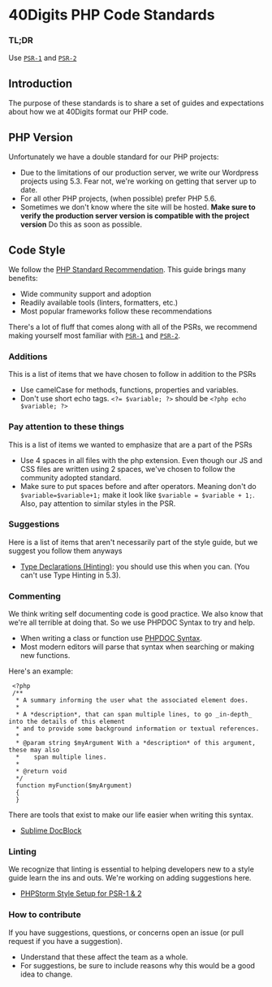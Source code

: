 # 40Digits PHP Code Standards

### TL;DR
Use [`PSR-1`](http://www.php-fig.org/psr/psr-1/) and [`PSR-2`](http://www.php-fig.org/psr/psr-2/)


## Introduction
The purpose of these standards is to share a set of guides and expectations about how we at 40Digits format our PHP code.


## PHP Version
Unfortunately we have a double standard for our PHP projects:
* Due to the limitations of our production server, we write our Wordpress projects using 5.3. Fear not, we're working on getting that server up to date.
* For all other PHP projects, (when possible) prefer PHP 5.6.
* Sometimes we don't know where the site will be hosted. **Make sure to verify the production server version is compatible with the project version** Do this as soon as possible.


## Code Style
We follow the [PHP Standard Recommendation](http://www.php-fig.org/psr/). This guide brings many benefits:
* Wide community support and adoption
* Readily available tools (linters, formatters, etc.)
* Most popular frameworks follow these recommendations

There's a lot of fluff that comes along with all of the PSRs, we recommend making yourself most familiar with [`PSR-1`](http://www.php-fig.org/psr/psr-1/) and [`PSR-2`](http://www.php-fig.org/psr/psr-2/).


### Additions
This is a list of items that we have chosen to follow in addition to the PSRs
* Use camelCase for methods, functions, properties and variables.
* Don't use short echo tags. `<?= $variable; ?>` should be `<?php echo $variable; ?>`


### Pay attention to these things
This is a list of items we wanted to emphasize that are a part of the PSRs
* Use 4 spaces in all files with the php extension. Even though our JS and CSS files are written using 2 spaces, we've chosen to follow the community adopted standard.
* Make sure to put spaces before and after operators. Meaning don't do `$variable=$variable+1;` make it look like `$variable = $variable + 1;`. Also, pay attention to similar styles in the PSR.


### Suggestions
Here is a list of items that aren't necessarily part of the style guide, but we suggest you follow them anyways
* [Type Declarations (Hinting)](http://php.net/manual/en/functions.arguments.php#functions.arguments.type-declaration): you should use this when you can. (You can't use Type Hinting in 5.3).

### Commenting
We think writing self documenting code is good practice. We also know that we're all terrible at doing that. So we use PHPDOC Syntax to try and help.
* When writing a class or function use [PHPDOC Syntax](http://phpdoc.org/docs/latest/getting-started/your-first-set-of-documentation.html).
* Most modern editors will parse that syntax when searching or making new functions.

Here's an example:

```
 <?php
 /**
  * A summary informing the user what the associated element does.
  *
  * A *description*, that can span multiple lines, to go _in-depth_ into the details of this element
  * and to provide some background information or textual references.
  *
  * @param string $myArgument With a *description* of this argument, these may also
  *    span multiple lines.
  *
  * @return void
  */
  function myFunction($myArgument)
  {
  }
```
There are tools that exist to make our life easier when writing this syntax.
* [Sublime DocBlock](https://github.com/spadgos/sublime-jsdocs)


### Linting
We recognize that linting is essential to helping developers new to a style guide learn the ins and outs. We're working on adding suggestions here.

* [PHPStorm Style Setup for PSR-1 & 2](http://www.matthewsetter.com/enforcing-psr1-and-psr2-with-phpstorm/)


### How to contribute
If you have suggestions, questions, or concerns open an issue (or pull request if you have a suggestion).
* Understand that these affect the team as a whole.
* For suggestions, be sure to include reasons why this would be a good idea to change.
